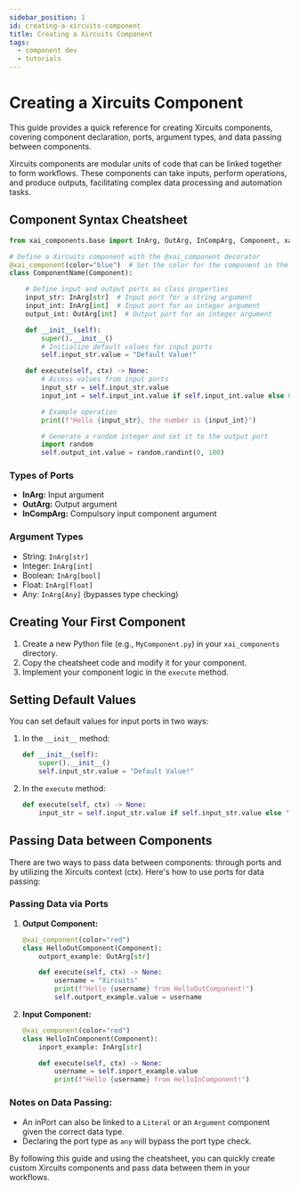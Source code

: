 ```yaml
---
sidebar_position: 1
id: creating-a-xircuits-component
title: Creating a Xircuits Component
tags:
  - component dev
  - tutorials
---
```


# Creating a Xircuits Component

This guide provides a quick reference for creating Xircuits components, covering component declaration, ports, argument types, and data passing between components.

Xircuits components are modular units of code that can be linked together to form workflows. These components can take inputs, perform operations, and produce outputs, facilitating complex data processing and automation tasks. 

## Component Syntax Cheatsheet

```python
from xai_components.base import InArg, OutArg, InCompArg, Component, xai_component

# Define a Xircuits component with the @xai_component decorator
@xai_component(color="blue")  # Set the color for the component in the Xircuits canvas
class ComponentName(Component):

    # Define input and output ports as class properties
    input_str: InArg[str]  # Input port for a string argument
    input_int: InArg[int]  # Input port for an integer argument
    output_int: OutArg[int]  # Output port for an integer argument

    def __init__(self):
        super().__init__()
        # Initialize default values for input ports
        self.input_str.value = "Default Value!"

    def execute(self, ctx) -> None:
        # Access values from input ports
        input_str = self.input_str.value
        input_int = self.input_int.value if self.input_int.value else 0

        # Example operation
        print(f"Hello {input_str}, the number is {input_int}")

        # Generate a random integer and set it to the output port
        import random
        self.output_int.value = random.randint(0, 100)
```

### Types of Ports

- **InArg:** Input argument
- **OutArg:** Output argument
- **InCompArg:** Compulsory input component argument

### Argument Types

- String: `InArg[str]`
- Integer: `InArg[int]`
- Boolean: `InArg[bool]`
- Float: `InArg[float]`
- Any: `InArg[Any]` (bypasses type checking)

## Creating Your First Component

1. Create a new Python file (e.g., `MyComponent.py`) in your `xai_components` directory.
2. Copy the cheatsheet code and modify it for your component.
3. Implement your component logic in the `execute` method.

## Setting Default Values

You can set default values for input ports in two ways:

1. In the `__init__` method:
   ```python
   def __init__(self):
       super().__init__()
       self.input_str.value = "Default Value!"
   ```

2. In the `execute` method:
   ```python
   def execute(self, ctx) -> None:
       input_str = self.input_str.value if self.input_str.value else "Default Value"
   ```

## Passing Data between Components

There are two ways to pass data between components: through ports and by utilizing the Xircuits context (ctx). Here's how to use ports for data passing:

### Passing Data via Ports

1. **Output Component:**
   ```python
   @xai_component(color="red")
   class HelloOutComponent(Component):
       outport_example: OutArg[str]

       def execute(self, ctx) -> None:
           username = "Xircuits"
           print(f"Hello {username} from HelloOutComponent!")
           self.outport_example.value = username
   ```

2. **Input Component:**
   ```python
   @xai_component(color="red")
   class HelloInComponent(Component):
       inport_example: InArg[str]

       def execute(self, ctx) -> None:
           username = self.inport_example.value
           print(f"Hello {username} from HelloInComponent!")
   ```

### Notes on Data Passing:
- An inPort can also be linked to a `Literal` or an `Argument` component given the correct data type.
- Declaring the port type as `any` will bypass the port type check.

By following this guide and using the cheatsheet, you can quickly create custom Xircuits components and pass data between them in your workflows.